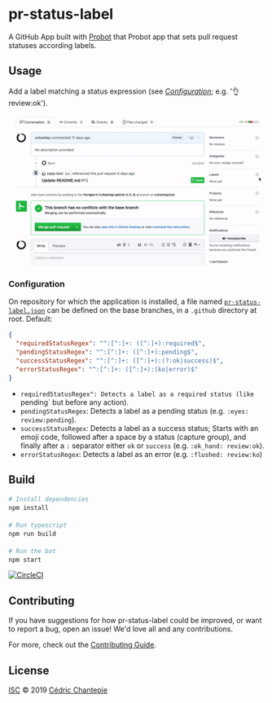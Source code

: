 # pr-status-label

A GitHub App built with [Probot](https://github.com/probot/probot) that Probot app that sets pull request statuses according labels.

## Usage

Add a label matching a status expression (see [*Configuration*](#configuration); e.g. ':ok_hand: review:ok').

![Usage](./docs/usage.gif)

### Configuration

On repository for which the application is installed,
a file named [`pr-status-label.json`](./src/resources/pr-status-label.json) can be defined on the base branches, in a `.github` directory at root. Default:

```json
{
  "requiredStatusRegex": "^:[^:]+: ([^:]+):required$",
  "pendingStatusRegex": "^:[^:]+: ([^:]+):pending$",
  "successStatusRegex": "^:[^:]+: ([^:]+):(?:ok|success)$",
  "errorStatusRegex": "^:[^:]+: ([^:]+):(ko|error)$"
}
```

- `requiredStatusRegex": Detects a label as a required status (like `pending` but before any action).
- `pendingStatusRegex`: Detects a label as a pending status (e.g. `:eyes: review:pending`).
- `successStatusRegex`: Detects a label as a success status; Starts with an emoji code, followed after a space by a status (capture group), and finally after a `:` separator either `ok` or `success` (e.g. `:ok_hand: review:ok`).
- `errorStatusRegex`: Detects a label as an error (e.g. `:flushed: review:ko`)

## Build

```sh
# Install dependencies
npm install

# Run typescript
npm run build

# Run the bot
npm start
```

[![CircleCI](https://circleci.com/gh/cchantep/probot-pr-status-label.svg?style=svg)](https://circleci.com/gh/cchantep/probot-pr-status-label)

## Contributing

If you have suggestions for how pr-status-label could be improved, or want to report a bug, open an issue! We'd love all and any contributions.

For more, check out the [Contributing Guide](CONTRIBUTING.md).

## License

[ISC](LICENSE) © 2019 [Cédric Chantepie](https://github.com/cchantep/probot-pr-status-label)
